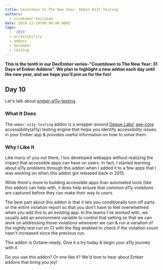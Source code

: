 ```yaml
---
title: Countdown to The New Year- Ember A11Y Testing
authors:
  - sivakumar-kailasam
date: 2019-12-10T00:00:00.000Z
tags:
  - '2019'
  - accessibility
  - addons
  - december
  - testing
---
```



**This is the tenth in our DecEmber series-"Countdown to The New Year: 31 Days of Ember Addons". We plan to highlight a new addon each day until the new year, and we hope you'll join us for the fun!**

## Day 10

Let's talk about [ember-a11y-testing](https://emberobserver.com/addons/ember-a11y-testing).

<!-- READMORE -->

### What It Does

The `ember-a11y-testing` addon is a wrapper around [Deque Labs'](https://github.com/dequelabs)
[axe-core](https://github.com/dequelabs/axe-core) accessibility(a11y) testing engine that helps you identify accessibility issues in your Ember app & provides useful information on how to solve them.

### Why I Like It

Like many of you out there, I too developed webapps without realizing the impact that accessible apps can have on users. In fact, I
started learning about a11y problems through this addon when I added it to a few apps that I was working on when this addon got
released back in 2015.

While there's more to building accessible apps than automated tools (like this addon) can help with, it does help ensure that
common a11y violations are captured before they can make their way to users.

The best part about this addon is that it lets you conditionally turn off parts or the entire violation report so that you don't have
to feel overwhelmed when you add this to an existing app. In the teams I've worked with, we usually add an environment variable to control
that setting so that we can work on addressing those violations whenever we can & run a variation of the nightly test run on CI with the flag enabled to check if the violation count hasn't increased since the previous run.

This addon is Octane-ready. Give it a try today & begin your a11y journey with it.

Do you use this addon? Or one like it? We'd love to hear about Ember addons that bring you joy!
